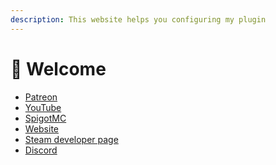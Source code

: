```yaml
---
description: This website helps you configuring my plugin
---
```


# 👋 Welcome

* ​[Patreon](http://patreon.com/lonedev)​
* ​[YouTube](http://youtube.com/lonedev)​
* ​[SpigotMC](https://www.spigotmc.org/members/lonedev.88296/#resources)​
* ​[Website](https://www.matteodev.it)​
* ​[Steam developer page](https://store.steampowered.com/developer/LoneDev/)​
* ​[Discord](https://discord.gg/4dfnpUK)
